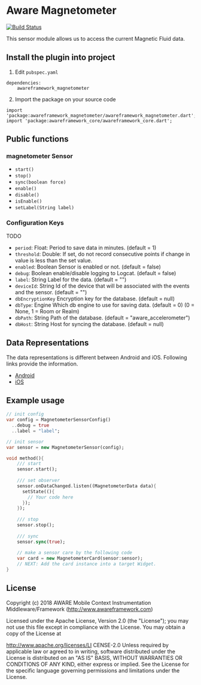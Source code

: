 # Aware Magnetometer

[![Build Status](https://travis-ci.org/awareframework/awareframework_magnetometer.svg?branch=master)](https://travis-ci.org/awareframework/awareframework_magnetometer)

This sensor module allows us to access the current Magnetic Fluid data.

## Install the plugin into project
1. Edit `pubspec.yaml`
```
dependencies:
    awareframework_magnetometer
```

2. Import the package on your source code
```
import 'package:awareframework_magnetometer/awareframework_magnetometer.dart';
import 'package:awareframework_core/awareframework_core.dart';
```

## Public functions
### magnetometer Sensor
- `start()`
- `stop()` 
- `sync(boolean force)`
- `enable()`
- `disable()`
- `isEnable()`
- `setLabel(String label)`

### Configuration Keys
TODO
- `period`: Float: Period to save data in minutes. (default = 1)
- `threshold`: Double: If set, do not record consecutive points if change in value is less than the set value.
- `enabled`: Boolean Sensor is enabled or not. (default = false)
- `debug`: Boolean enable/disable logging to Logcat. (default = false)
- `label`: String Label for the data. (default = "")
- `deviceId`: String Id of the device that will be associated with the events and the sensor. (default = "")
- `dbEncryptionKey` Encryption key for the database. (default = null)
- `dbType`: Engine Which db engine to use for saving data. (default = 0) (0 = None, 1 = Room or Realm)
- `dbPath`: String Path of the database. (default = "aware_accelerometer")
- `dbHost`: String Host for syncing the database. (default = null)

## Data Representations
The data representations is different between Android and iOS. Following links provide the information.
- [Android](https://github.com/awareframework/com.awareframework.android.sensor.magnetometer)
- [iOS](https://github.com/awareframework/com.awareframework.ios.sensor.magnetometer)

## Example usage
```dart
// init config
var config = MagnetometerSensorConfig()
  ..debug = true
  ..label = "label";

// init sensor
var sensor = new MagnetometerSensor(config);

void method(){
    /// start 
    sensor.start();
    
    /// set observer
    sensor.onDataChanged.listen((MagnetometerData data){
      setState((){
        // Your code here
      });
    });
    
    /// stop
    sensor.stop();
    
    /// sync
    sensor.sync(true);  
    
    // make a sensor care by the following code
    var card = new MagnetometerCard(sensor:sensor);
    // NEXT: Add the card instance into a target Widget.
}

```

## License
Copyright (c) 2018 AWARE Mobile Context Instrumentation Middleware/Framework (http://www.awareframework.com)

Licensed under the Apache License, Version 2.0 (the "License"); you may not use this file except in compliance with the License. You may obtain a copy of the License at

http://www.apache.org/licenses/LI
CENSE-2.0 Unless required by applicable law or agreed to in writing, software distributed under the License is distributed on an "AS IS" BASIS, WITHOUT WARRANTIES OR CONDITIONS OF ANY KIND, either express or implied. See the License for the specific language governing permissions and limitations under the License.
